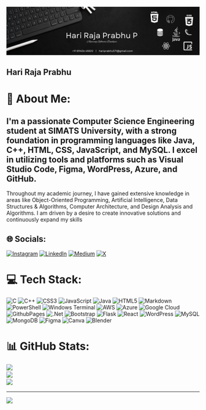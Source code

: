 ![Banner](https://github.com/hariprabhu571/hariprabhu571/blob/main/banner2.png)

## Hari Raja Prabhu
# 💫 About Me:
## I'm a passionate Computer Science Engineering student at SIMATS University, with a strong foundation in programming languages like Java, C++, HTML, CSS, JavaScript, and MySQL. I excel in utilizing tools and platforms such as Visual Studio Code, Figma, WordPress, Azure, and GitHub.

Throughout my academic journey, I have gained extensive knowledge in areas like Object-Oriented Programming, Artificial Intelligence, Data Structures & Algorithms, Computer Architecture, and Design Analysis and Algorithms. I am driven by a desire to create innovative solutions and continuously expand my skills


## 🌐 Socials:
[![Instagram](https://img.shields.io/badge/Instagram-%23E4405F.svg?logo=Instagram&logoColor=white)](https://instagram.com/its_me_hari_3103) [![LinkedIn](https://img.shields.io/badge/LinkedIn-%230077B5.svg?logo=linkedin&logoColor=white)](https://linkedin.com/in/hari-raja-prabhu) [![Medium](https://img.shields.io/badge/Medium-12100E?logo=medium&logoColor=white)](https://medium.com/@hariprabhu571) [![X](https://img.shields.io/badge/X-black.svg?logo=X&logoColor=white)](https://x.com/HariRajaPrabhu3) 

# 💻 Tech Stack:
![C](https://img.shields.io/badge/c-%2300599C.svg?style=flat&logo=c&logoColor=white) ![C++](https://img.shields.io/badge/c++-%2300599C.svg?style=flat&logo=c%2B%2B&logoColor=white) ![CSS3](https://img.shields.io/badge/css3-%231572B6.svg?style=flat&logo=css3&logoColor=white) ![JavaScript](https://img.shields.io/badge/javascript-%23323330.svg?style=flat&logo=javascript&logoColor=%23F7DF1E) ![Java](https://img.shields.io/badge/java-%23ED8B00.svg?style=flat&logo=openjdk&logoColor=white) ![HTML5](https://img.shields.io/badge/html5-%23E34F26.svg?style=flat&logo=html5&logoColor=white) ![Markdown](https://img.shields.io/badge/markdown-%23000000.svg?style=flat&logo=markdown&logoColor=white) ![PowerShell](https://img.shields.io/badge/PowerShell-%235391FE.svg?style=flat&logo=powershell&logoColor=white) ![Windows Terminal](https://img.shields.io/badge/Windows%20Terminal-%234D4D4D.svg?style=flat&logo=windows-terminal&logoColor=white) ![AWS](https://img.shields.io/badge/AWS-%23FF9900.svg?style=flat&logo=amazon-aws&logoColor=white) ![Azure](https://img.shields.io/badge/azure-%230072C6.svg?style=flat&logo=microsoftazure&logoColor=white) ![Google Cloud](https://img.shields.io/badge/GoogleCloud-%234285F4.svg?style=flat&logo=google-cloud&logoColor=white) ![GithubPages](https://img.shields.io/badge/github%20pages-121013?style=flat&logo=github&logoColor=white) ![.Net](https://img.shields.io/badge/.NET-5C2D91?style=flat&logo=.net&logoColor=white) ![Bootstrap](https://img.shields.io/badge/bootstrap-%238511FA.svg?style=flat&logo=bootstrap&logoColor=white) ![Flask](https://img.shields.io/badge/flask-%23000.svg?style=flat&logo=flask&logoColor=white) ![React](https://img.shields.io/badge/react-%2320232a.svg?style=flat&logo=react&logoColor=%2361DAFB) ![WordPress](https://img.shields.io/badge/WordPress-%23117AC9.svg?style=flat&logo=WordPress&logoColor=white) ![MySQL](https://img.shields.io/badge/mysql-4479A1.svg?style=flat&logo=mysql&logoColor=white) ![MongoDB](https://img.shields.io/badge/MongoDB-%234ea94b.svg?style=flat&logo=mongodb&logoColor=white) ![Figma](https://img.shields.io/badge/figma-%23F24E1E.svg?style=flat&logo=figma&logoColor=white) ![Canva](https://img.shields.io/badge/Canva-%2300C4CC.svg?style=flat&logo=Canva&logoColor=white) ![Blender](https://img.shields.io/badge/blender-%23F5792A.svg?style=flat&logo=blender&logoColor=white)
# 📊 GitHub Stats:
![](https://github-readme-stats.vercel.app/api?username=Hariprabhu571&theme=dark&hide_border=false&include_all_commits=true&count_private=false)<br/>
![](https://github-readme-streak-stats.herokuapp.com/?user=Hariprabhu571&theme=dark&hide_border=false)<br/>
![](https://github-readme-stats.vercel.app/api/top-langs/?username=Hariprabhu571&theme=dark&hide_border=false&include_all_commits=true&count_private=false&layout=compact)

---
[![](https://visitcount.itsvg.in/api?id=Hariprabhu571&icon=0&color=0)](https://visitcount.itsvg.in)

<!-- Proudly created with GPRM ( https://gprm.itsvg.in ) -->
